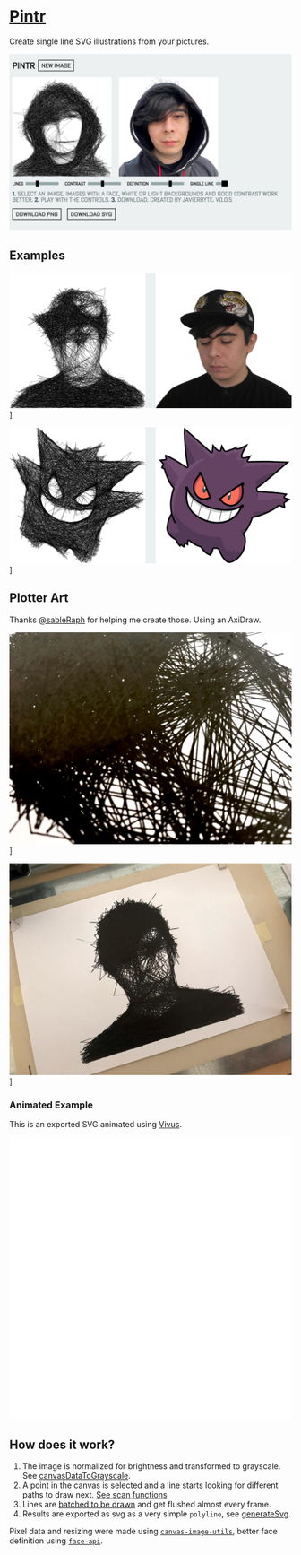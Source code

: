# [Pintr](https://javier.xyz/pintr/)

Create single line SVG illustrations from your pictures.

[![pintr](public/thumbnail.jpg)](https://javier.xyz/pintr/)

## Examples

![](public/example-1.jpg)]

![](public/example-2.jpg)]

## Plotter Art

Thanks [@sableRaph](https://twitter.com/sableRaph) for helping me create those. Using an AxiDraw.

![](public/axidraw-1.jpg)]

![](public/axidraw-2.jpg)]

### Animated Example

This is an exported SVG animated using [Vivus](https://maxwellito.github.io/vivus-instant/).

[![pintr](public/animated-example-3.svg)](https://javier.xyz/pintr/)

## How does it work?

1. The image is normalized for brightness and transformed to grayscale. See [canvasDataToGrayscale](https://github.com/javierbyte/pintr/blob/master/lib/canvasDataToGrayscale.js).
2. A point in the canvas is selected and a line starts looking for different paths to draw next. [See scan functions](https://github.com/javierbyte/pintr/blob/master/transforms/scan.js)
3. Lines are [batched to be drawn](https://github.com/javierbyte/pintr/blob/master/transforms/draw.js) and get flushed almost every frame.
4. Results are exported as svg as a very simple `polyline`, see [generateSvg](https://github.com/javierbyte/pintr/blob/master/transforms/svg.js).

Pixel data and resizing were made using [`canvas-image-utils`](https://github.com/javierbyte/canvas-image-utils), better face definition using [`face-api`](https://github.com/justadudewhohacks/face-api.js/).
